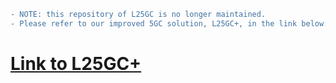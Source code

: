 ``` diff
- NOTE: this repository of L25GC is no longer maintained.
- Please refer to our improved 5GC solution, L25GC+, in the link below.
```

# [Link to L25GC+](https://github.com/nycu-ucr/L25GC-plus.git)
